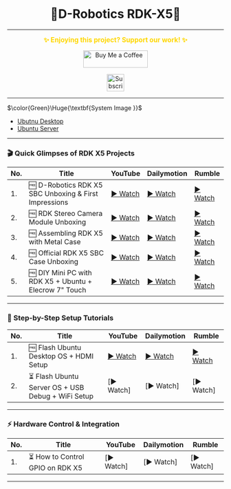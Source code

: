  <h1 align = "center">🌟D-Robotics RDK-X5🌟</h1>

---
<p align="center">
  <span style="font-size: 1.1em; color: #FFD700; font-weight: bold;">✨ Enjoying this project? Support our work! ✨</span>
</p>

<p align="center" style="margin: 15px 0;">
  <a href="https://buymeacoffee.com/pylin" target="_blank">
    <img src="https://cdn.buymeacoffee.com/buttons/v2/default-yellow.png" alt="Buy Me a Coffee" style="height: 40px; width: 150px;">
  </a>
</p>

<p align="center" style="margin: 15px 0;">
  <a href="https://www.youtube.com/channel/UCKKhdFV0q8CV5vWUDfiDfTw" target="_blank">
    <img src="https://img.shields.io/badge/SUBSCRIBE%20ON%20YOUTUBE-FF0000?style=for-the-badge&logo=youtube&logoColor=white" alt="Subscribe on YouTube" style="height: 40px;">
  </a>
</p>

---

$\color{Green}\Huge{\textbf{System Image }}$
- [Ubutnu Desktop]()
- [Ubuntu Server]()

---

### 🎬 Quick Glimpses of RDK X5 Projects

| No. | Title | YouTube | Dailymotion | Rumble |
|-----|-------|---------|-------------|--------|
| 1. | 🆓️ D-Robotics RDK X5 SBC Unboxing & First Impressions | [▶️ Watch](https://youtube.com/shorts/Mi0fdwfc6Uo) | [▶️ Watch](https://dai.ly/x9szx8g) | [▶️ Watch](https://rumble.com/v711bjy-d-robotics-rdk-x5-single-board-computer-unboxing-and-first-impressions.html?e9s=src_v1_ucp_a) |
| 2. | 🆓️ RDK Stereo Camera Module Unboxing | [▶️ Watch](https://youtube.com/shorts/Q-Nx8d2WUG8) | [▶️ Watch](https://dai.ly/x9szx8i) | [▶️ Watch](https://rumble.com/v711bqs-unboxing-and-first-look-rdk-stereo-camera-module-for-rdk-x5-from-d-robotics.html?e9s=src_v1_ucp_a) |
| 3. | 🆓️ Assembling RDK X5 with Metal Case | [▶️ Watch](https://youtube.com/shorts/Q-Nx8d2WUG8) | [▶️ Watch](https://dai.ly/x9szx8e) | [▶️ Watch](https://rumble.com/v711bu6-assembling-your-rdk-x5-with-the-d-robotics-rdk-x5-metal-case.html?e9s=src_v1_ucp_a) |
| 4. | 🆓️ Official RDK X5 SBC Case Unboxing | [▶️ Watch](https://youtube.com/shorts/RiCQZ2CDGec) | [▶️ Watch](https://dai.ly/x9szx8a) | [▶️ Watch](https://rumble.com/v711bnc-protect-your-rdk-x5-in-style-unboxing-the-official-d-robotics-rdk-x5-sbc-ca.html?e9s=src_v1_ucp_a) |
| 5. | 🆓️ DIY Mini PC with RDK X5 + Ubuntu + Elecrow 7" Touch | [▶️ Watch](https://youtube.com/shorts/VowTwTHPK7g) | [▶️ Watch](https://dai.ly/x9szx8c) | [▶️ Watch](https://rumble.com/v711c1c-diy-mini-pc-using-d-robotics-rdk-x5-sbc-ubuntu-desktop-linux-elecrow-7-inch.html?e9s=src_v1_ucp_a) |

---


### 🚀 Step-by-Step Setup Tutorials

| No. | Title | YouTube | Dailymotion | Rumble |
|-----|-------|---------|-------------|--------|
| 1. | 🆓️ Flash Ubuntu Desktop OS + HDMI Setup | [▶️ Watch](https://youtu.be/f1VbnBCVjno) | [▶️ Watch](https://dai.ly/x9szxrs) | [▶️ Watch](https://rumble.com/v711cbm-getting-started-with-d-robotics-rdk-x5-flash-ubuntu-desktop-os-to-sd-card-h.html?e9s=src_v1_ucp_a) |
| 2. | ⏳️ Flash Ubuntu Server OS + USB Debug + WiFi Setup | [▶️ Watch] | [▶️ Watch] | [▶️ Watch] |

---

### ⚡ Hardware Control & Integration

| No. | Title | YouTube | Dailymotion | Rumble |
|-----|-------|---------|-------------|--------|
| 1. | ⏳️ How to Control GPIO on RDK X5 | [▶️ Watch] | [▶️ Watch] | [▶️ Watch] |

---
